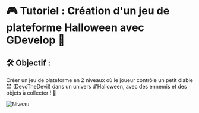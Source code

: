 # 🎮 Tutoriel : Création d'un jeu de plateforme Halloween avec GDevelop 🎃

## 🛠️ Objectif :
Créer un jeu de plateforme en 2 niveaux où le joueur contrôle un petit diable 😈 (DevoTheDevil) dans un univers d'Halloween, avec des ennemis et des objets à collecter ! 🌟

![Niveau](https://sebastien-devos.fr/img/codegaming/niveau.png)
